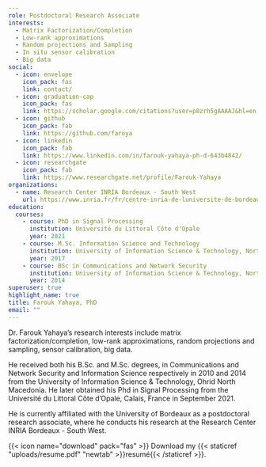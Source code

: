 ```yaml
---
role: Postdoctoral Research Associate
interests:
  - Matrix Factorization/Completion
  - Low-rank approximations
  - Random projections and Sampling
  - In situ sensor calibration
  - Big data
social:
  - icon: envelope
    icon_pack: fas
    link: contact/
  - icon: graduation-cap
    icon_pack: fas
    link: https://scholar.google.com/citations?user=p8zrh5gAAAAJ&hl=en
  - icon: github
    icon_pack: fab
    link: https://github.com/faroya
  - icon: linkedin
    icon_pack: fab
    link: https://www.linkedin.com/in/farouk-yahaya-ph-d-643b4842/
  - icon: researchgate
    icon_pack: fab
    link: https://www.researchgate.net/profile/Farouk-Yahaya
organizations:
  - name: Research Center INRIA Bordeaux - South West
    url: https://www.inria.fr/fr/centre-inria-de-luniversite-de-bordeaux
education:
  courses:
    - course: PhD in Signal Processing
      institution: Université du Littoral Côte d'Opale
      year: 2021
    - course: M.Sc. Information Science and Technology
      institution: University of Information Science & Technology, North Macedonia
      year: 2017
    - course: BSc in Communications and Network Security
      institution: University of Information Science & Technology, North Macedonia
      year: 2014
superuser: true
highlight_name: true
title: Farouk Yahaya, PhD
email: ""
---
```

Dr. Farouk Yahaya’s research interests include matrix factorization/completion, low-rank approximations, random projections and sampling, sensor calibration, big data.

He received both his B.Sc. and M.Sc. degrees, in Communications and Network Security and Information Science respectively in 2010 and 2014 from the University of Information Science & Technology, Ohrid North Macedonia. He later obtained his Phd in Signal Processing from the Université du Littoral Côte d’Opale, Calais, France in September 2021.

He is currently affiliated with the University of Bordeaux as a postdoctoral research associate, where he conducts his research at the Research Center INRIA Bordeaux - South West.

{{< icon name="download" pack="fas" >}} Download my {{< staticref "uploads/resume.pdf" "newtab" >}}resumé{{< /staticref >}}.